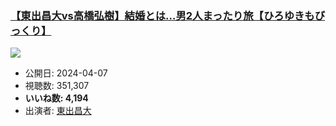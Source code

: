 ### [【東出昌大vs高橋弘樹】結婚とは…男2人まったり旅【ひろゆきもびっくり】](https://www.youtube.com/watch?v=-s9bnb6Fnkw)
[![](https://img.youtube.com/vi/-s9bnb6Fnkw/sddefault.jpg)](https://www.youtube.com/watch?v=-s9bnb6Fnkw)
-   公開日: 2024-04-07
-   視聴数: 351,307
-   **いいね数: 4,194**
-   出演者: [東出昌大](/rehacq_fan/people/東出昌大 "wikilink")
